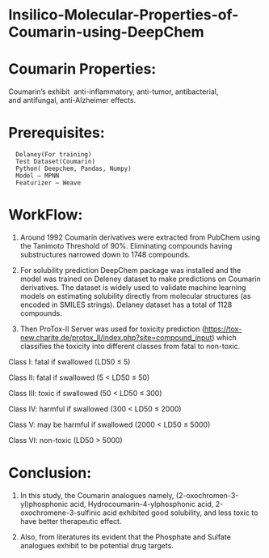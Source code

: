 # Insilico-Molecular-Properties-of-Coumarin-using-DeepChem
# Coumarin Properties:
Coumarin’s exhibit  anti-inflammatory, anti-tumor, antibacterial, and antifungal, anti-Alzheimer effects.

# Prerequisites:
      Delaney(For training)
      Test Dataset(Coumarin)
      Python( Deepchem, Pandas, Numpy)
      Model – MPNN
      Featurizer – Weave 

# WorkFlow:
1) Around 1992 Coumarin derivatives were extracted from PubChem using the Tanimoto Threshold of 90%. Eliminating compounds having substructures narrowed down to 1748 compounds. 

2) For solubility prediction DeepChem package was installed and the model was trained on Deleney dataset to make predictions on Coumarin derivatives. The dataset is widely used to validate machine learning models on estimating solubility directly from molecular structures (as encoded in SMILES strings). Delaney dataset has a total of 1128 compounds. 

3) Then ProTox-II Server was used for toxicity prediction (https://tox-new.charite.de/protox_II/index.php?site=compound_input) which classifies the toxicity into different classes from fatal to non-toxic.

Class I: fatal if swallowed (LD50 ≤ 5)

Class II: fatal if swallowed (5 < LD50 ≤ 50)

Class III: toxic if swallowed (50 < LD50 ≤ 300)

Class IV: harmful if swallowed (300 < LD50 ≤ 2000)

Class V: may be harmful if swallowed (2000 < LD50 ≤ 5000)

Class VI: non-toxic (LD50 > 5000)

# Conclusion:
  1) In this study, the Coumarin analogues namely, (2-oxochromen-3-yl)phosphonic acid, Hydrocoumarin-4-ylphosphonic acid, 2-oxochromene-3-sulfinic acid exhibited good solubility, and less toxic to have better therapeutic effect. 
  
  2) Also, from literatures its evident that the Phosphate and Sulfate analogues exhibit to be potential drug targets.


